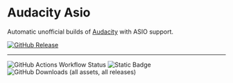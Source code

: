 # Audacity Asio

Automatic unofficial builds of [Audacity](https://github.com/audacity/audacity) with ASIO support.

<a href="https://github.com/darroness/audacity-asio/releases/latest">
    <img alt="GitHub Release" src="https://img.shields.io/github/v/release/darroness/audacity-asio?display_name=release&style=for-the-badge&label=Download&color=%23333">
</a>

---

![GitHub Actions Workflow Status](https://github.com/darroness/audacity-asio/actions/workflows/build.yaml/badge.svg)
![Static Badge](https://img.shields.io/badge/Next_Run-Monday@6am-blue)
![GitHub Downloads (all assets, all releases)](https://img.shields.io/github/downloads/darroness/audacity-asio/total)
